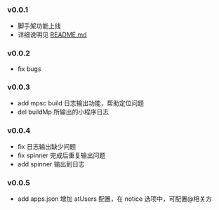 ### v0.0.1

- 脚手架功能上线
- 详细说明见 [README.md](./README.md)

### v0.0.2

- fix bugs

### v0.0.3

- add mpsc build 日志输出功能，帮助定位问题
- del buildMp 所输出的小程序日志

### v0.0.4

- fix 日志输出缺少问题
- fix spinner 完成后重复输出问题
- add spinner 输出到日志

### v0.0.5

- add apps.json 增加 atUsers 配置，在 notice 选项中，可配置@相关方
